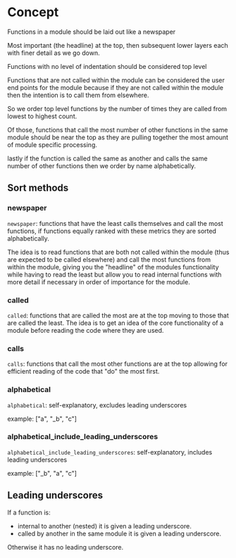 # Concept
Functions in a module should be laid out like a newspaper

Most important (the headline) at the top, then subsequent lower layers each with finer detail as we go down.

Functions with no level of indentation should be considered top level

Functions that are not called within the module can be considered the user end points for the module because if they are not called within the module then the intention is to call them from elsewhere.

So we order top level functions by the number of times they are called from lowest to highest count.

Of those, functions that call the most number of other functions in the same module should be near the top as they are pulling together the most amount of module specific processing.

lastly if the function is called the same as another and calls the same number of other functions then we order by name alphabetically.

## Sort methods

### newspaper
`newspaper`: functions that have the least calls themselves and call the most functions, if functions equally ranked with these metrics they are sorted alphabetically. 

The idea is to read functions that are both not called within the module (thus are expected to be called elsewhere) and call the most functions from within the module, giving you the "headline" of the modules functionality while having to read the least but allow you to read internal functions with more detail if necessary in order of importance for the module.

### called
`called`: functions that are called the most are at the top moving to those that are called the least. The idea is to get an idea of the core functionality of a module before reading the code where they are used.

### calls
`calls`: functions that call the most other functions are at the top allowing for efficient reading of the code that "do" the most first.

### alphabetical
`alphabetical`: self-explanatory, excludes leading underscores

example: ["a", "_b", "c"]

### alphabetical_include_leading_underscores
`alphabetical_include_leading_underscores`: self-explanatory, includes leading underscores

example: ["_b", "a", "c"]

## Leading underscores
If a function is:
- internal to another (nested) it is given a leading underscore.
- called by another in the same module it is given a leading underscore.

Otherwise it has no leading underscore.



